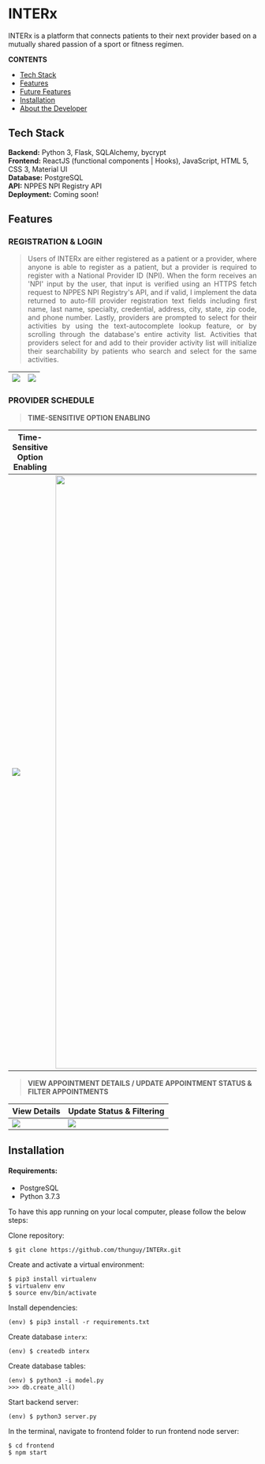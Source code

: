 # INTERx

INTERx is a platform that connects patients to their next provider based on a mutually shared passion of a sport or fitness regimen. 


**CONTENTS**
- [Tech Stack](#tech-stack)
- [Features](#features)
- [Future Features](#future-features)
- [Installation](#installation)
- [About the Developer](#about-the-developer)


## Tech Stack
__Backend:__ Python 3, Flask, SQLAlchemy, bycrypt\
__Frontend:__ ReactJS (functional components | Hooks), JavaScript, HTML 5, CSS 3, Material UI\
__Database:__ PostgreSQL\
__API:__ NPPES NPI Registry API\
__Deployment:__ Coming soon!


## Features

### REGISTRATION & LOGIN

> <p align="justify"> Users of INTERx are either registered as a patient or a provider, where anyone is able to register as a patient, but a provider is required to register with a National Provider ID (NPI). When the form receives an 'NPI' input by the user, that input is verified using an HTTPS fetch request to NPPES NPI Registry's API, and if valid, I implement the data returned to auto-fill provider registration text fields including first name, last name, specialty, credential, address, city, state, zip code, and phone number. Lastly, providers are prompted to select for their activities by using the text-autocomplete lookup feature, or by scrolling through the database's entire activity list. Activities that providers select for and add to their provider activity list will initialize their searchability by patients who search and select for the same activities. </p>

| <img src="https://user-images.githubusercontent.com/39027613/87715737-a52af600-c762-11ea-945e-9da6901b15a5.gif"/> | <img src="https://user-images.githubusercontent.com/39027613/87722268-9fd2a900-c76c-11ea-8dfa-5196088093cd.gif"/> |
| ------------ | ------------- |

### PROVIDER SCHEDULE

> **TIME-SENSITIVE OPTION ENABLING**

| Time-Sensitive Option Enabling| |
| ------------- | ------------- |
| <img src="https://user-images.githubusercontent.com/39027613/87866169-318c1300-c933-11ea-9b66-3825c961f99b.gif"/> | <img width="1200" src="https://user-images.githubusercontent.com/39027613/87866341-613c1a80-c935-11ea-8451-6836c6cdb634.png"/> |


> **VIEW APPOINTMENT DETAILS / UPDATE APPOINTMENT STATUS & FILTER APPOINTMENTS**

| View Details | Update Status & Filtering |
| -------------| ------------------------- |
| <img src="https://user-images.githubusercontent.com/39027613/87867615-c139bd80-c943-11ea-8156-8051cd62072e.gif"/> | <img src="https://user-images.githubusercontent.com/39027613/87867694-8e43f980-c944-11ea-9e3f-a7277a9df06b.gif"/> |





## Installation

#### Requirements:
- PostgreSQL
- Python 3.7.3

To have this app running on your local computer, please follow the below steps:

Clone repository:
```
$ git clone https://github.com/thunguy/INTERx.git
```
Create and activate a virtual environment:
```
$ pip3 install virtualenv
$ virtualenv env
$ source env/bin/activate
```
Install dependencies:
```
(env) $ pip3 install -r requirements.txt
```
Create database `interx`:
```
(env) $ createdb interx
```
Create database tables:
```
(env) $ python3 -i model.py
>>> db.create_all()
```
Start backend server:
```
(env) $ python3 server.py
```
In the terminal, navigate to frontend folder to run frontend node server:
```
$ cd frontend
$ npm start
```
